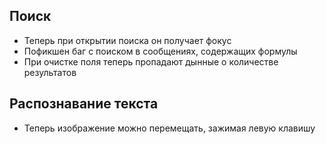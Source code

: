 ## Поиск

- Теперь при открытии поиска он получает фокус
- Пофикшен баг с поиском в сообщениях, содержащих формулы
- При очистке поля теперь пропадают дынные о количестве результатов

## Распознавание текста

- Теперь изображение можно перемещать, зажимая левую клавишу
